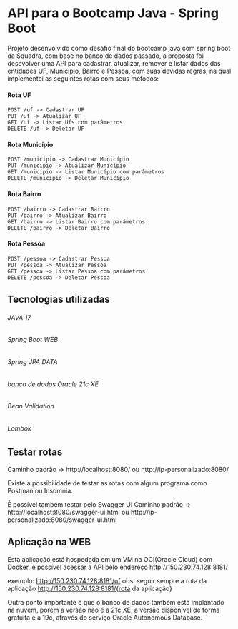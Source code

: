 # API para o Bootcamp Java - Spring Boot

Projeto desenvolvido como desafio final do bootcamp java com spring boot da Squadra, com base no banco de dados passado, a proposta foi desevolver uma API para cadastrar, atualizar, remover e listar dados das entidades UF, Município, Bairro e Pessoa, com suas devidas regras, na qual implementei as seguintes rotas com seus métodos:


#### Rota UF
```
POST /uf -> Cadastrar UF
PUT /uf -> Atualizar UF
GET /uf -> Listar Ufs com parâmetros
DELETE /uf -> Deletar UF 
```

#### Rota Município
```
POST /municipio -> Cadastrar Município
PUT /municipio -> Atualizar Município
GET /municipio -> Listar Município com parâmetros
DELETE /municipio -> Deletar Município
```

#### Rota Bairro
```
POST /bairro -> Cadastrar Bairro
PUT /bairro -> Atualizar Bairro
GET /bairro -> Listar Bairro com parâmetros
DELETE /bairro -> Deletar Bairro
```

#### Rota Pessoa
```
POST /pessoa -> Cadastrar Pessoa
PUT /pessoa -> Atualizar Pessoa
GET /pessoa -> Listar Pessoa com parâmetros
DELETE /pessoa -> Deletar Pessoa
```

## Tecnologias utilizadas

###### JAVA 17
###### Spring Boot WEB
###### Spring JPA DATA
###### banco de dados Oracle 21c XE
###### Bean Validation
###### Lombok


## Testar rotas

Caminho padrão -> http://localhost:8080/ ou http://ip-personalizado:8080/


Existe a possibilidade de testar as rotas com algum programa como Postman ou Insomnia.

É possível também testar pelo Swagger UI
Caminho padrão ->  http://localhost:8080/swagger-ui.html ou http://ip-personalizado:8080/swagger-ui.html


## Aplicação na WEB

Esta aplicação está hospedada em um VM na OCI(Oracle Cloud) com Docker, é possível acessar a API pelo endereço http://150.230.74.128:8181/

exemplo: http://150.230.74.128:8181/uf
obs: seguir sempre a rota da aplicação http://150.230.74.128:8181/{rota da aplicação}


Outra ponto importante é que o banco de dados também está implantado na nuvem, porém a versão não é a 21c XE, a versão disponível de forma gratuita é a 19c, através do serviço Oracle Autonomous Database.